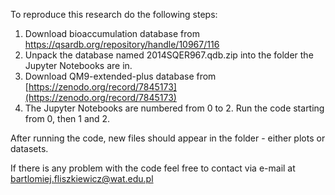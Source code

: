 To reproduce this research do the following steps:

1. Download bioaccumulation database from https://qsardb.org/repository/handle/10967/116
2. Unpack the database named 2014SQER967.qdb.zip into the folder the Jupyter Notebooks are in.
3. Download QM9-extended-plus database from [https://zenodo.org/record/7845173](https://zenodo.org/record/7845173)
4. The Jupyter Notebooks are numbered from 0 to 2. Run the code starting from 0, then 1 and 2.

After running the code, new files should appear in the folder - either plots or datasets.

If there is any problem with the code feel free to contact via e-mail at 
bartlomiej.fliszkiewicz@wat.edu.pl
